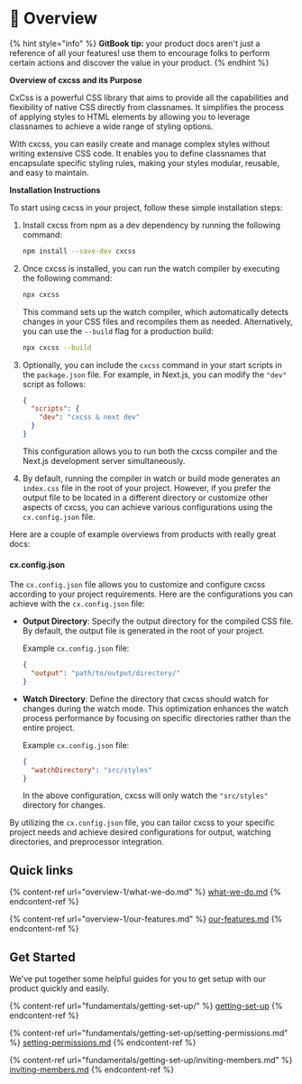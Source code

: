# 👋 Overview

{% hint style="info" %}
**GitBook tip:** your product docs aren't just a reference of all your features! use them to encourage folks to perform certain actions and discover the value in your product.
{% endhint %}

**Overview of cxcss and its Purpose**

CxCss is a powerful CSS library that aims to provide all the capabilities and flexibility of native CSS directly from classnames. It simplifies the process of applying styles to HTML elements by allowing you to leverage classnames to achieve a wide range of styling options.

With cxcss, you can easily create and manage complex styles without writing extensive CSS code. It enables you to define classnames that encapsulate specific styling rules, making your styles modular, reusable, and easy to maintain.

**Installation Instructions**

To start using cxcss in your project, follow these simple installation steps:

1.  Install cxcss from npm as a dev dependency by running the following command:

    ```bash
    npm install --save-dev cxcss
    ```
2.  Once cxcss is installed, you can run the watch compiler by executing the following command:

    ```bash
    npx cxcss
    ```

    This command sets up the watch compiler, which automatically detects changes in your CSS files and recompiles them as needed. Alternatively, you can use the `--build` flag for a production build:

    ```bash
    npx cxcss --build
    ```
3.  Optionally, you can include the `cxcss` command in your start scripts in the `package.json` file. For example, in Next.js, you can modify the `"dev"` script as follows:

    ```json
    {
      "scripts": {
        "dev": "cxcss & next dev"
      }
    }
    ```

    This configuration allows you to run both the cxcss compiler and the Next.js development server simultaneously.
4. By default, running the compiler in watch or build mode generates an `index.css` file in the root of your project. However, if you prefer the output file to be located in a different directory or customize other aspects of cxcss, you can achieve various configurations using the `cx.config.json` file.

Here are a couple of example overviews from products with really great docs:

#### cx.config.json

The `cx.config.json` file allows you to customize and configure cxcss according to your project requirements. Here are the configurations you can achieve with the `cx.config.json` file:

*   **Output Directory**: Specify the output directory for the compiled CSS file. By default, the output file is generated in the root of your project.

    Example `cx.config.json` file:

    ```json
    {
      "output": "path/to/output/directory/"
    }
    ```
*   **Watch Directory**: Define the directory that cxcss should watch for changes during the watch mode. This optimization enhances the watch process performance by focusing on specific directories rather than the entire project.

    Example `cx.config.json` file:

    ```json
    {
      "watchDirectory": "src/styles"
    }
    ```

    In the above configuration, cxcss will only watch the `"src/styles"` directory for changes.

By utilizing the `cx.config.json` file, you can tailor cxcss to your specific project needs and achieve desired configurations for output, watching directories, and preprocessor integration.



## Quick links

{% content-ref url="overview-1/what-we-do.md" %}
[what-we-do.md](overview-1/what-we-do.md)
{% endcontent-ref %}

{% content-ref url="overview-1/our-features.md" %}
[our-features.md](overview-1/our-features.md)
{% endcontent-ref %}

## Get Started

We've put together some helpful guides for you to get setup with our product quickly and easily.

{% content-ref url="fundamentals/getting-set-up/" %}
[getting-set-up](fundamentals/getting-set-up/)
{% endcontent-ref %}

{% content-ref url="fundamentals/getting-set-up/setting-permissions.md" %}
[setting-permissions.md](fundamentals/getting-set-up/setting-permissions.md)
{% endcontent-ref %}

{% content-ref url="fundamentals/getting-set-up/inviting-members.md" %}
[inviting-members.md](fundamentals/getting-set-up/inviting-members.md)
{% endcontent-ref %}
